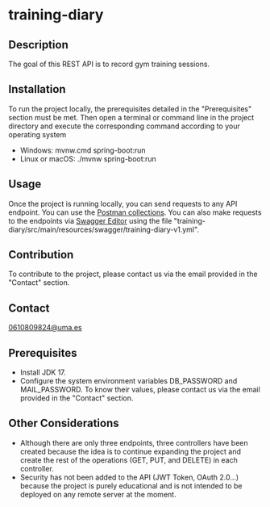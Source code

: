 # training-diary

## Description
The goal of this REST API is to record gym training sessions.

## Installation
To run the project locally, the prerequisites detailed in the "Prerequisites" section must be met. Then open a terminal or command line in the project directory and execute the corresponding command according to your operating system
- Windows: mvnw.cmd spring-boot:run
- Linux or macOS: ./mvnw spring-boot:run

## Usage
Once the project is running locally, you can send requests to any API endpoint. You can use the [Postman collections](https://1drv.ms/u/c/34367cf4eb5bef5e/EfwgzReUGi1BmE3_wEyZLWYB1aPBtKYOhJcJ4aJ-9gC1TQ?e=EARg8k). You can also make requests to the endpoints via [Swagger Editor](https://editor.swagger.io/) using the file "training-diary/src/main/resources/swagger/training-diary-v1.yml".  

## Contribution
To contribute to the project, please contact us via the email provided in the "Contact" section.  

## Contact
0610809824@uma.es

## Prerequisites
- Install JDK 17.
- Configure the system environment variables DB_PASSWORD and MAIL_PASSWORD. To know their values, please contact us via the email provided in the "Contact" section.

## Other Considerations
- Although there are only three endpoints, three controllers have been created because the idea is to continue expanding the project and create the rest of the operations (GET, PUT, and DELETE) in each controller.
- Security has not been added to the API (JWT Token, OAuth 2.0...) because the project is purely educational and is not intended to be deployed on any remote server at the moment.